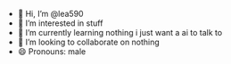 - 👋 Hi, I’m @lea590
- 👀 I’m interested in stuff
- 🌱 I’m currently learning nothing i just want a ai to talk to
- 💞️ I’m looking to collaborate on nothing
- 😄 Pronouns: male

<!---
lea590/lea590 is a ✨ special ✨ repository because its `README.md` (this file) appears on your GitHub profile.
You can click the Preview link to take a look at your changes.
--->
